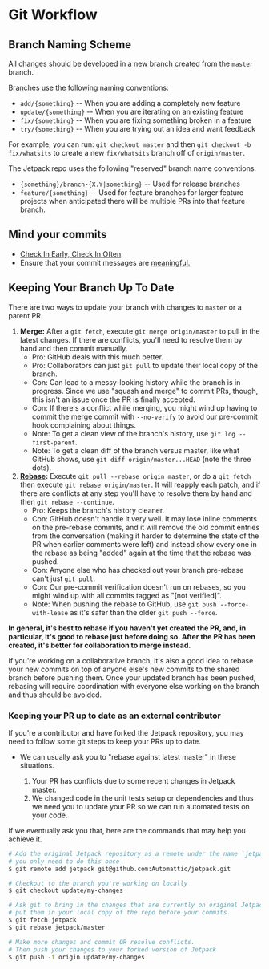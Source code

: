 # Git Workflow

## Branch Naming Scheme

All changes should be developed in a new branch created from the `master` branch.

Branches use the following naming conventions:

* `add/{something}` -- When you are adding a completely new feature
* `update/{something}` -- When you are iterating on an existing feature
* `fix/{something}` -- When you are fixing something broken in a feature
* `try/{something}` -- When you are trying out an idea and want feedback

For example, you can run: `git checkout master` and then `git checkout -b fix/whatsits` to create a new `fix/whatsits` branch off of `origin/master`.

The Jetpack repo uses the following "reserved" branch name conventions:

* `{something}/branch-{X.Y|something}` -- Used for release branches
* `feature/{something}` -- Used for feature branches for larger feature projects when anticipated there will be multiple PRs into that feature branch.

## Mind your commits

* [Check In Early, Check In Often](http://blog.codinghorror.com/check-in-early-check-in-often/).
* Ensure that your commit messages are [meaningful.](http://robots.thoughtbot.com/5-useful-tips-for-a-better-commit-message)

## Keeping Your Branch Up To Date

There are two ways to update your branch with changes to `master` or a parent PR.

1. **Merge:** After a `git fetch`, execute `git merge origin/master` to pull in the latest changes. If there are conflicts, you'll need to resolve them by hand and then commit manually.
   * Pro: GitHub deals with this much better.
   * Pro: Collaborators can just `git pull` to update their local copy of the branch.
   * Con: Can lead to a messy-looking history while the branch is in progress. Since we use "squash and merge" to commit PRs, though, this isn't an issue once the PR is finally accepted.
   * Con: If there's a conflict while merging, you might wind up having to commit the merge commit with `--no-verify` to avoid our pre-commit hook complaining about things.
   * Note: To get a clean view of the branch's history, use `git log --first-parent`.
   * Note: To get a clean diff of the branch versus master, like what GitHub shows, use `git diff origin/master...HEAD` (note the three dots).
2. **[Rebase](https://github.com/edx/edx-platform/wiki/How-to-Rebase-a-Pull-Request):** Execute `git pull --rebase origin master`, or do a `git fetch` then execute `git rebase origin/master`. It will reapply each patch, and if there are conflicts at any step you'll have to resolve them by hand and then `git rebase --continue`.
   * Pro: Keeps the branch's history cleaner.
   * Con: GitHub doesn't handle it very well. It may lose inline comments on the pre-rebase commits, and it will remove the old commit entries from the conversation (making it harder to determine the state of the PR when earlier comments were left) and instead show every one in the rebase as being "added" again at the time that the rebase was pushed.
   * Con: Anyone else who has checked out your branch pre-rebase can't just `git pull`.
   * Con: Our pre-commit verification doesn't run on rebases, so you might wind up with all commits tagged as "[not verified]".
   * Note: When pushing the rebase to GitHub, use `git push --force-with-lease` as it's safer than the older `git push --force`.

**In general, it's best to rebase if you haven't yet created the PR, and, in particular, it's good to rebase just before doing so. After the PR has been created, it's better for collaboration to merge instead.**

If you're working on a collaborative branch, it's also a good idea to rebase your new commits on top of anyone else's new commits to the shared branch before pushing them. Once your updated branch has been pushed, rebasing will require coordination with everyone else working on the branch and thus should be avoided.

### Keeping your PR up to date as an external contributor

If you're a contributor and have forked the Jetpack repository, you may need to follow some git steps to keep your PRs up to date.

* We can usually ask you to "rebase against latest master" in these situations.

  1. Your PR has conflicts due to some recent changes in Jetpack master.
  2. We changed code in the unit tests setup or dependencies and thus we need you to update your PR so we can run automated tests on your code.

If we eventually ask you that, here are the commands that may help you achieve it.

```sh
# Add the original Jetpack repository as a remote under the name `jetpack`
# you only need to do this once
$ git remote add jetpack git@github.com:Automattic/jetpack.git

# Checkout to the branch you're working on locally
$ git checkout update/my-changes

# Ask git to bring in the changes that are currently on original Jetpack repo's master branch and
# put them in your local copy of the repo before your commits.
$ git fetch jetpack
$ git rebase jetpack/master

# Make more changes and commit OR resolve conflicts.
# Then push your changes to your forked version of Jetpack
$ git push -f origin update/my-changes
```
